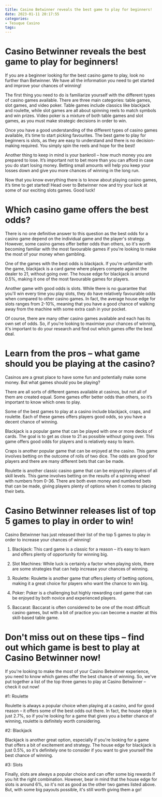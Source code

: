 ```yaml
---
title: Casino Betwinner reveals the best game to play for beginners!
date: 2023-01-11 20:17:55
categories:
- Tesuque Casino
tags:
---
```



#  Casino Betwinner reveals the best game to play for beginners!

If you are a beginner looking for the best casino game to play, look no further than Betwinner. We have all the information you need to get started and improve your chances of winning!

The first thing you need to do is familiarize yourself with the different types of casino games available. There are three main categories: table games, slot games, and video poker. Table games include classics like blackjack and roulette, while slot games are all about spinning reels to match symbols and win prizes. Video poker is a mixture of both table games and slot games, as you must make strategic decisions in order to win.

Once you have a good understanding of the different types of casino games available, it’s time to start picking favourites. The best game to play for beginners is slots, as they are easy to understand and there is no decision-making required. You simply spin the reels and hope for the best!

Another thing to keep in mind is your bankroll – how much money you are prepared to lose. It’s important not to bet more than you can afford in case you do start losing money. Betting small amounts will help you keep your losses down and give you more chances of winning in the long run.

Now that you know everything there is to know about playing casino games, it’s time to get started! Head over to Betwinner now and try your luck at some of our exciting slots games. Good luck!

#  Which casino game offers the best odds?

There is no one definitive answer to this question as the best odds for a casino game depend on the individual game and the player's strategy. However, some casino games offer better odds than others, so it's worth becoming familiar with the most favourable games if you're looking to make the most of your money when gambling.

One of the games with the best odds is blackjack. If you're unfamiliar with the game, blackjack is a card game where players compete against the dealer to 21, without going over. The house edge for blackjack is around 0.5%, making it one of the most favourable games for players.

Another game with good odds is slots. While there is no guarantee that you'll win every time you play slots, they do have relatively favourable odds when compared to other casino games. In fact, the average house edge for slots ranges from 2-10%, meaning that you have a good chance of walking away from the machine with some extra cash in your pocket.

Of course, there are many other casino games available and each has its own set of odds. So, if you're looking to maximise your chances of winning, it's important to do your research and find out which games offer the best deal.

#  Learn from the pros – what game should you be playing at the casino?

Casinos are a great place to have some fun and potentially make some money. But what games should you be playing?

There are all sorts of different games available at casinos, but not all of them are created equal. Some games offer better odds than others, so it’s important to know which ones to play.

Some of the best games to play at a casino include blackjack, craps, and roulette. Each of these games offers players good odds, so you have a decent chance of winning.

Blackjack is a popular game that can be played with one or more decks of cards. The goal is to get as close to 21 as possible without going over. This game offers good odds for players and is relatively easy to learn.

Craps is another popular game that can be enjoyed at the casino. This game involves betting on the outcome of rolls of two dice. The odds are good for players and there are many different bets that can be made.

Roulette is another classic casino game that can be enjoyed by players of all skill levels. This game involves betting on the results of a spinning wheel with numbers from 0-36. There are both even money and numbered bets that can be made, giving players plenty of options when it comes to placing their bets.

#  Casino Betwinner releases list of top 5 games to play in order to win!

Casino Betwinner has just released their list of the top 5 games to play in order to increase your chances of winning!

1. Blackjack: This card game is a classic for a reason – it’s easy to learn and offers plenty of opportunity for winning big.

2. Slot Machines: While luck is certainly a factor when playing slots, there are some strategies that can help increase your chances of winning.

3. Roulette: Roulette is another game that offers plenty of betting options, making it a great choice for players who want the chance to win big.

4. Poker: Poker is a challenging but highly rewarding card game that can be enjoyed by both novice and experienced players.

5. Baccarat: Baccarat is often considered to be one of the most difficult casino games, but with a bit of practice you can become a master at this skill-based table game.

#  Don't miss out on these tips – find out which game is best to play at Casino Betwinner now!

If you're looking to make the most of your Casino Betwinner experience, you need to know which games offer the best chance of winning. So, we've put together a list of the top three games to play at Casino Betwinner – check it out now!

#1: Roulette

Roulette is always a popular choice when playing at a casino, and for good reason – it offers some of the best odds out there. In fact, the house edge is just 2.7%, so if you're looking for a game that gives you a better chance of winning, roulette is definitely worth considering.

#2: Blackjack

Blackjack is another great option, especially if you're looking for a game that offers a bit of excitement and strategy. The house edge for blackjack is just 0.5%, so it's definitely one to consider if you want to give yourself the best chance of winning.

#3: Slots

Finally, slots are always a popular choice and can offer some big rewards if you hit the right combination. However, bear in mind that the house edge for slots is around 6%, so it's not as good as the other two games listed above. But, with some big payouts possible, it's still worth giving them a go!